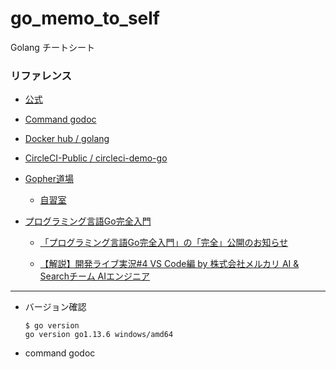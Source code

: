 # go_memo_to_self

Golang チートシート

### リファレンス

- [公式](https://golang.org/)

- [Command godoc](https://pkg.go.dev/golang.org/x/tools/cmd/godoc?tab=doc)

- [Docker hub / golang](https://hub.docker.com/_/golang)

- [ CircleCI-Public / circleci-demo-go](https://github.com/CircleCI-Public/circleci-demo-go)

- [Gopher道場](https://gopherdojo.org/)

  - [自習室](https://gopherdojo.org/studyroom/)

- [プログラミング言語Go完全入門](https://docs.google.com/presentation/d/1RVx8oeIMAWxbB7ZP2IcgZXnbZokjCmTUca-AbIpORGk/edit#slide=id.g4f417182ce_0_0)

  - [「プログラミング言語Go完全入門」の「完全」公開のお知らせ](https://engineering.mercari.com/blog/entry/goforbeginners/)

  - [【解説】開発ライブ実況#4 VS Code編 by 株式会社メルカリ AI & Searchチーム AIエンジニア](https://engineering.mercari.com/blog/entry/1598501262-6deba34560/)

---

- バージョン確認
    ```
    $ go version
    go version go1.13.6 windows/amd64
    ```

- command godoc





